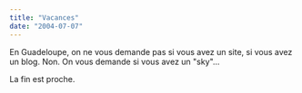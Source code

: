 ```yaml
---
title: "Vacances"
date: "2004-07-07"
---
```


En Guadeloupe, on ne vous demande pas si vous avez un site, si vous avez un blog. Non. On vous demande si vous avez un "sky"...

La fin est proche.
